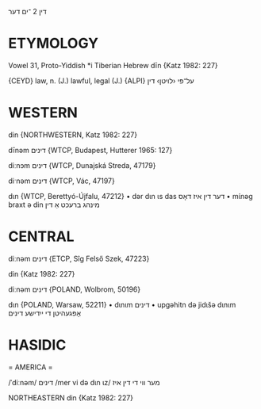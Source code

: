 דין 2
־ים
דער

ETYMOLOGY
===========
Vowel 31, Proto-Yiddish *i
Tiberian Hebrew dīn
{Katz 1982: 227}

{CEYD}
law, n. (J.)
lawful, legal (J.) {ALPI} על־פּי ‹לױטן› דין

WESTERN
========

din {NORTHWESTERN, Katz 1982: 227}

dīnəm דינים {WTCP, Budapest, Hutterer 1965: 127}

diːnɔm דינים {WTCP, Dunajská Streda, 47179}

diˑnəm דינים {WTCP, Vác, 47197}

dɩn {WTCP, Berettyó-Újfalu, 47212}
	•	dər dɩn ɩs das דער דין איז דאָס
	•	mɩ́nəg braxt ə din מינהג ברעכט אַ דין 

CENTRAL
========

diːnəm דינים {ETCP, Sîg Felső Szek, 47223}

din {Katz 1982: 227}

diːnəm דינים {POLAND, Wolbrom, 50196}

dɩn {POLAND, Warsaw, 52211}
	•	dɩnɩm דינים
	•	upgəhitn də jidɩšə dɩnɩm אָפּגעהיטן די ייִדישע דינים

HASIDIC
=======
= AMERICA = 

/ˈdiːnəm/ דינים
/mer vi də dɩn ɩz/ מער ווי די דין איז

NORTHEASTERN
din {Katz 1982: 227}